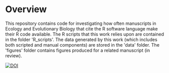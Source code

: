 # Overview
This repository contains code for investigating how often manuscripts in Ecology and Evolutionary Biology that cite the R software language make their R code available. The R scripts that this work relies upon are contained in the folder 'R_scripts'.  The data generated by this work (which includes both scripted and manual components) are stored in the 'data' folder.  The 'figures' folder contains figures produced for a related manuscript (in review).

[![DOI](https://zenodo.org/badge/526320931.svg)](https://zenodo.org/badge/latestdoi/526320931)

